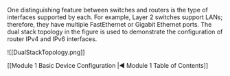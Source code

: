 One distinguishing feature between switches and routers is the type of interfaces supported by each. For example, Layer 2 switches support LANs; therefore, they have multiple FastEthernet or Gigabit Ethernet ports. The dual stack topology in the figure is used to demonstrate the configuration of router IPv4 and IPv6 interfaces.

![[DualStackTopology.png]]

[[Module 1 Basic Device Configuration |◀ Module 1 Table of Contents]]